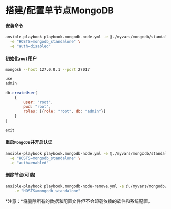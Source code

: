 # 搭建/配置单节点MongoDB

#### 安装命令

```bash
ansible-playbook playbook.mongodb-node.yml -e @./myvars/mongodb/standalone.yml \
  -e "HOSTS=mongodb_standalone" \
  -e "auth=disabled"
```

#### 初始化`root`用户

```bash
mongosh --host 127.0.0.1 --port 27017
```

```javascript
use
admin

db.createUser(
    {
        user: "root",
        pwd: "root",
        roles: [{role: "root", db: "admin"}]
    }
)

exit
```

#### 重启`MongoDB`并开启认证

```bash
ansible-playbook playbook.mongodb-node.yml -e @./myvars/mongodb/standalone.yml \
  -e "HOSTS=mongodb_standalone" \
  -e "auth=enabled"
```

#### 删除节点(可选)

```bash
ansible-playbook playbook.mongodb-node-remove.yml -e @./myvars/mongodb/standalone.yml \
	-e "HOSTS=mongodb_standalone" 
```

*注意：*将删除所有的数据和配置文件但不会卸载依赖的软件和系统配置。

